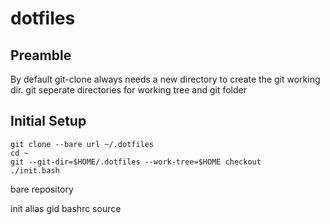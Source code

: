 # dotfiles
## Preamble
By default git-clone always needs a new directory to create the git working dir.
git seperate directories for working tree and git folder

## Initial Setup
```
git clone --bare url ~/.dotfiles
cd ~
git --git-dir=$HOME/.dotfiles --work-tree=$HOME checkout
./init.bash
```


bare repository

init
  alias gid
  bashrc source
  
